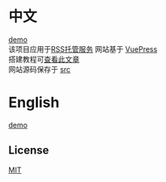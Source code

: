 # 中文
[demo](http://serve.dcchen.top/)  
该项目应用于[RSS托管服务](http://serve.dcchen.top/)
网站基于 [VuePress](https://v2.vuepress.vuejs.org/)   
搭建教程可[查看此文章](https://zhuanlan.zhihu.com/p/421470140)  
网站源码保存于 [src](https://github.com/DC1024/RSS-hosted-services-website/tree/main/src)

# English
[demo](http://serve.dcchen.top/)
## License
[MIT](https://github.com/DC1024/RSS-hosted-services-website/blob/main/LICENSE)
